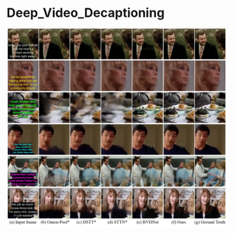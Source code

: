 # Deep_Video_Decaptioning
![result](https://github.com/Linya-lab/Video_Decaptioning/blob/master/images/result.png?raw=true)
